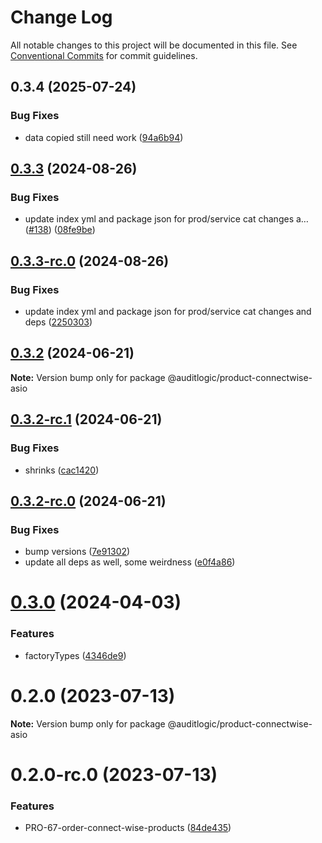 # Change Log

All notable changes to this project will be documented in this file.
See [Conventional Commits](https://conventionalcommits.org) for commit guidelines.

## 0.3.4 (2025-07-24)


### Bug Fixes

* data copied still need work ([94a6b94](https://github.com/zerobias-org/product/commit/94a6b942fb0516367548599d739529536132755a))





## [0.3.3](https://github.com/auditlogic/product/compare/@auditlogic/product-connectwise-asio@0.3.2...@auditlogic/product-connectwise-asio@0.3.3) (2024-08-26)


### Bug Fixes

* update index yml and package json for prod/service cat changes a… ([#138](https://github.com/auditlogic/product/issues/138)) ([08fe9be](https://github.com/auditlogic/product/commit/08fe9beb1c8457462a19bc69caa02e6212d97e1a))





## [0.3.3-rc.0](https://github.com/auditlogic/product/compare/@auditlogic/product-connectwise-asio@0.3.2...@auditlogic/product-connectwise-asio@0.3.3-rc.0) (2024-08-26)


### Bug Fixes

* update index yml and package json for prod/service cat changes and deps ([2250303](https://github.com/auditlogic/product/commit/225030363a363608240135b7ebed386b28f01e4b))





## [0.3.2](https://github.com/auditlogic/product/compare/@auditlogic/product-connectwise-asio@0.3.2-rc.1...@auditlogic/product-connectwise-asio@0.3.2) (2024-06-21)

**Note:** Version bump only for package @auditlogic/product-connectwise-asio





## [0.3.2-rc.1](https://github.com/auditlogic/product/compare/@auditlogic/product-connectwise-asio@0.3.2-rc.0...@auditlogic/product-connectwise-asio@0.3.2-rc.1) (2024-06-21)


### Bug Fixes

* shrinks ([cac1420](https://github.com/auditlogic/product/commit/cac14200fefcd8183ab69fe89a47bd3f70f563e9))





## [0.3.2-rc.0](https://github.com/auditlogic/product/compare/@auditlogic/product-connectwise-asio@0.3.0...@auditlogic/product-connectwise-asio@0.3.2-rc.0) (2024-06-21)


### Bug Fixes

* bump versions ([7e91302](https://github.com/auditlogic/product/commit/7e913023b8b312150ed7762c32fbbe616be71de5))
* update all deps as well, some weirdness ([e0f4a86](https://github.com/auditlogic/product/commit/e0f4a864714e2d3de6bbf3da014d5312fe53be2f))





# [0.3.0](https://github.com/auditlogic/product/compare/@auditlogic/product-connectwise-asio@0.2.0...@auditlogic/product-connectwise-asio@0.3.0) (2024-04-03)


### Features

* factoryTypes ([4346de9](https://github.com/auditlogic/product/commit/4346de92693aee892fccf725338ffc7b80ab182b))





# 0.2.0 (2023-07-13)

**Note:** Version bump only for package @auditlogic/product-connectwise-asio





# 0.2.0-rc.0 (2023-07-13)


### Features

* PRO-67-order-connect-wise-products ([84de435](https://github.com/auditlogic/product/commit/84de435ea0a7f0df9b42d3cc594078eda521a9d8))
